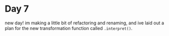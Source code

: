 # Day 7

new day! im making a little bit of refactoring and renaming, and ive laid out a plan for the new transformation function called `.interpret()`.
